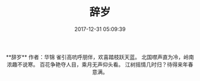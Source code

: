 ﻿---
title: 辞岁
date: 2017-12-31 05:09:39
category: ["诗词"]
tags: ["诗词"]
---
<center>
**辞岁**
作者：华锦
<!--more-->
雀引高吭呼朋伴，欢喜踏枝跃天蓝。
北国噤声直为冷，岭南浓趣不说寒。
百花争艳夺人目，乘月无声仰头看。
江树摇情几时归？待得来年春意满。
</center>

